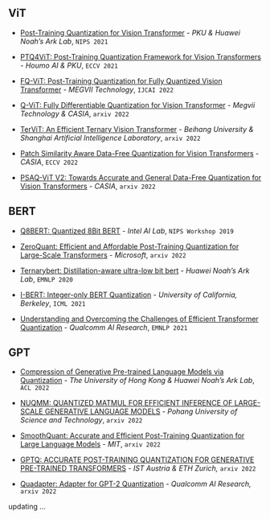 ## ViT

* [Post-Training Quantization for Vision Transformer](https://arxiv.org/abs/2106.14156) - *PKU & Huawei Noah’s Ark Lab*, `NIPS 2021`

* [PTQ4ViT: Post-Training Quantization Framework for Vision Transformers](https://arxiv.org/pdf/2111.12293v2) - *Houmo AI & PKU*, `ECCV 2021`

* [FQ-ViT: Post-Training Quantization for Fully Quantized Vision Transformer](https://arxiv.org/pdf/2111.13824) - *MEGVII Technology*, `IJCAI 2022`

* [Q-ViT: Fully Differentiable Quantization for Vision Transformer](https://arxiv.org/pdf/2201.07703) - *Megvii Technology & CASIA*, `arxiv 2022`

* [TerViT: An Efficient Ternary Vision Transformer](https://arxiv.org/pdf/2201.08050v2) - *Beihang University & Shanghai Artificial Intelligence Laboratory*, `arxiv 2022`

* [Patch Similarity Aware Data-Free Quantization for Vision Transformers](https://arxiv.org/abs/2203.02250) - *CASIA*, `ECCV 2022`

* [PSAQ-ViT V2: Towards Accurate and General Data-Free Quantization for Vision Transformers](https://arxiv.org/abs/2209.05687) - *CASIA*, `arxiv 2022`

## BERT

* [Q8BERT: Quantized 8Bit BERT](https://ieeexplore.ieee.org/stamp/stamp.jsp?tp=&arnumber=9463531) - *Intel AI Lab*, `NIPS Workshop 2019`

* [ZeroQuant: Efficient and Affordable Post-Training Quantization for Large-Scale Transformers](https://arxiv.org/pdf/2206.01861.pdf) - *Microsoft*, `arxiv 2022`

* [Ternarybert: Distillation-aware ultra-low bit bert](https://arxiv.org/pdf/2009.12812.pdf) - *Huawei Noah’s Ark Lab*, `EMNLP 2020`

* [I-BERT: Integer-only BERT Quantization](https://arxiv.org/pdf/2101.01321v3.pdf) - *University of California, Berkeley*, `ICML 2021`

* [Understanding and Overcoming the Challenges of Efficient Transformer Quantization](https://aclanthology.org/2021.emnlp-main.627) - *Qualcomm AI Research*, `EMNLP 2021`


## GPT

* [Compression of Generative Pre-trained Language Models via Quantization](https://arxiv.org/pdf/2203.10705.pdf) - *The University of Hong Kong & Huawei Noah’s Ark Lab*, `ACL 2022`

* [NUQMM: QUANTIZED MATMUL FOR EFFICIENT INFERENCE OF
  LARGE-SCALE GENERATIVE LANGUAGE MODELS](https://arxiv.org/pdf/2206.09557.pdf) - *Pohang University of Science and Technology*, `arxiv 2022`
  
* [SmoothQuant: Accurate and Efficient Post-Training Quantization for Large Language Models](http://arxiv.org/abs/2211.10438) - *MIT*, `arxiv 2022`

* [GPTQ: ACCURATE POST-TRAINING QUANTIZATION FOR GENERATIVE PRE-TRAINED TRANSFORMERS](https://arxiv.org/pdf/2210.17323.pdf) - *IST Austria & ETH Zurich,* `arxiv 2022`

* [Quadapter: Adapter for GPT-2 Quantization](https://arxiv.org/pdf/2211.16912.pdf) - *Qualcomm AI Research,* `arxiv 2022`

updating ...
